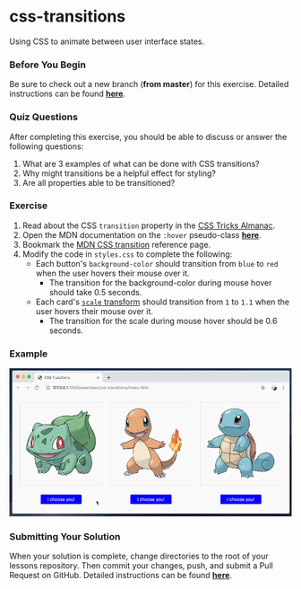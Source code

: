 # css-transitions

Using CSS to animate between user interface states.

### Before You Begin

Be sure to check out a new branch (**from master**) for this exercise. Detailed instructions can be found [**here**](../../guides/before-each-exercise.md).

### Quiz Questions
After completing this exercise, you should be able to discuss or answer the following questions:

1. What are 3 examples of what can be done with CSS transitions?
1. Why might transitions be a helpful effect for styling?
1. Are all properties able to be transitioned?

### Exercise

1. Read about the CSS `transition` property in the [CSS Tricks Almanac](https://css-tricks.com/almanac/properties/t/transition/).
1. Open the MDN documentation on the `:hover` pseudo-class [**here**](https://developer.mozilla.org/en-US/docs/Web/CSS/:hover).
1. Bookmark the [MDN CSS transition](https://developer.mozilla.org/en-US/docs/Web/CSS/transition) reference page.
1. Modify the code in `styles.css` to complete the following:
    - Each button's `background-color` should transition from `blue` to `red` when the user hovers their mouse over it.
      - The transition for the background-color during mouse hover should take 0.5 seconds.
    - Each card's [`scale` transform](https://developer.mozilla.org/en-US/docs/Web/CSS/transform-function/scale) should transition from `1` to `1.1` when the user hovers their mouse over it.
      - The transition for the scale during mouse hover should be 0.6 seconds.

### Example

<p align="middle">
  <img src="images/css-transitions.gif" alt="css-transitions">
</p>

### Submitting Your Solution

When your solution is complete, change directories to the root of your lessons repository. Then commit your changes, push, and submit a Pull Request on GitHub. Detailed instructions can be found [**here**](../../guides/after-each-exercise.md).
